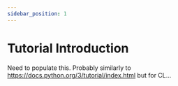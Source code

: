 ```yaml
---
sidebar_position: 1
---
```


# Tutorial Introduction

Need to populate this. Probably similarly to https://docs.python.org/3/tutorial/index.html but for CL...
